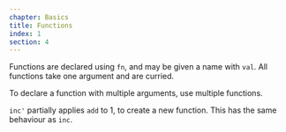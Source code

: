 ```yaml
---
chapter: Basics
title: Functions
index: 1
section: 4
---
```

Functions are declared using `fn`, and may be given a name with `val`. All functions take one argument and are curried.

To declare a function with multiple arguments, use multiple functions.

`inc'` partially applies `add` to 1, to create a new function. This has the same behaviour as `inc`.